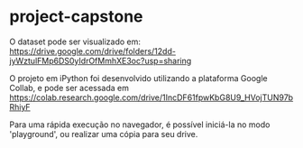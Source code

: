 # project-capstone

O dataset pode ser visualizado em: https://drive.google.com/drive/folders/12dd-jyWztulFMp6DS0yIdrOfMmhXE3oc?usp=sharing

O projeto em iPython foi desenvolvido utilizando a plataforma Google Collab, e pode ser acessada em https://colab.research.google.com/drive/1IncDF61fpwKbG8U9_HVojTUN97bRhiyF

Para uma rápida execução no navegador, é possível iniciá-la no modo 'playground', ou realizar uma cópia para seu drive.

